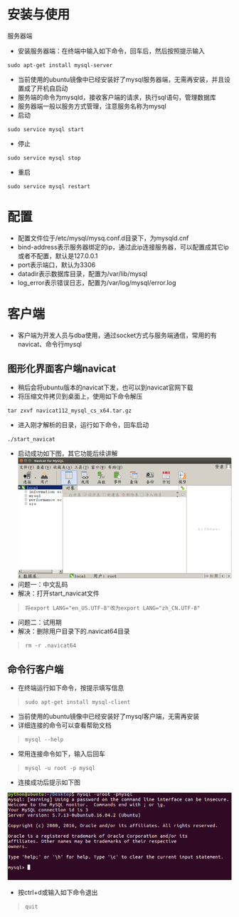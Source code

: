 # 安装与使用

服务器端

- 安装服务器端：在终端中输入如下命令，回车后，然后按照提示输入
```
sudo apt-get install mysql-server
```
- 当前使用的ubuntu镜像中已经安装好了mysql服务器端，无需再安装，并且设置成了开机自启动
- 服务端的命令为mysqld，接收客户端的请求，执行sql语句，管理数据库
- 服务器端一般以服务方式管理，注意服务名称为mysql
- 启动
```
sudo service mysql start
```
- 停止
```
sudo service mysql stop
```
- 重启
```
sudo service mysql restart
```
# 配置

- 配置文件位于/etc/mysql/mysq.conf.d目录下，为mysqld.cnf
- bind-address表示服务器绑定的ip，通过此ip连接服务器，可以配置成其它ip或者不配置，默认是127.0.0.1
- port表示端口，默认为3306
- datadir表示数据库目录，配置为/var/lib/mysql
- log_error表示错误日志，配置为/var/log/mysql/error.log
# 客户端

- 客户端为开发人员与dba使用，通过socket方式与服务端通信，常用的有navicat、命令行mysql
## 图形化界面客户端navicat

- 稍后会将ubuntu版本的navicat下发，也可以到navicat官网下载
- 将压缩文件拷贝到桌面上，使用如下命令解压
```
tar zxvf navicat112_mysql_cs_x64.tar.gz
```
- 进入刚才解析的目录，运行如下命令，回车启动
```
./start_navicat
```
- 启动成功如下图，其它功能后续讲解
![](Images/link3.png)
- 问题一：中文乱码
- 解决：打开start_navicat文件
>     将export LANG="en_US.UTF-8"改为export LANG="zh_CN.UTF-8"
- 问题二：试用期
- 解决：删除用户目录下的.navicat64目录
>     rm -r .navicat64
## 命令行客户端

- 在终端运行如下命令，按提示填写信息
>     sudo apt-get install mysql-client
- 当前使用的ubuntu镜像中已经安装好了mysql客户端，无需再安装
- 详细连接的命令可以查看帮助文档
>     mysql --help
- 常用连接命令如下，输入后回车
>     mysql -u root -p mysql
- 连接成功后提示如下图

![](Images/cmd0.png)
- 按ctrl+d或输入如下命令退出
>     quit
